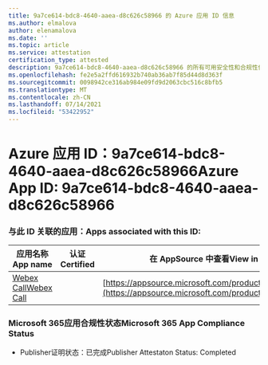 ```yaml
---
title: 9a7ce614-bdc8-4640-aaea-d8c626c58966 的 Azure 应用 ID 信息
ms.author: elmalova
author: elenamalova
ms.date: ''
ms.topic: article
ms.service: attestation
certification_type: attested
description: 9a7ce614-bdc8-4640-aaea-d8c626c58966 的所有可用安全性和合规性信息。
ms.openlocfilehash: fe2e5a2ffd616932b740ab36ab7f85d44d8d363f
ms.sourcegitcommit: 0098942ce316ab984e09fd9d2063cbc516c8bfb5
ms.translationtype: MT
ms.contentlocale: zh-CN
ms.lasthandoff: 07/14/2021
ms.locfileid: "53422952"
---
```

# <a name="azure-app-id-9a7ce614-bdc8-4640-aaea-d8c626c58966"></a><span data-ttu-id="f0c46-103">Azure 应用 ID：9a7ce614-bdc8-4640-aaea-d8c626c58966</span><span class="sxs-lookup"><span data-stu-id="f0c46-103">Azure App ID: 9a7ce614-bdc8-4640-aaea-d8c626c58966</span></span>


### <a name="apps-associated-with-this-id"></a><span data-ttu-id="f0c46-104">与此 ID 关联的应用：</span><span class="sxs-lookup"><span data-stu-id="f0c46-104">Apps associated with this ID:</span></span>
| <span data-ttu-id="f0c46-105">**应用名称**</span><span class="sxs-lookup"><span data-stu-id="f0c46-105">**App name**</span></span> | <span data-ttu-id="f0c46-106">**认证**</span><span class="sxs-lookup"><span data-stu-id="f0c46-106">**Certified**</span></span> | <span data-ttu-id="f0c46-107">**在 AppSource 中查看**</span><span class="sxs-lookup"><span data-stu-id="f0c46-107">**View in AppSource**</span></span> |
|-|-|-|
| [<span data-ttu-id="f0c46-108">Webex Call</span><span class="sxs-lookup"><span data-stu-id="f0c46-108">Webex Call</span></span>](https://docs.microsoft.com/en-us/microsoft-365-app-certification/forward/WA200001495) |  | [https://appsource.microsoft.com/product/office/WA200001495](https://appsource.microsoft.com/product/office/WA200001495) |

### <a name="microsoft-365-app-compliance-status"></a><span data-ttu-id="f0c46-109">Microsoft 365应用合规性状态</span><span class="sxs-lookup"><span data-stu-id="f0c46-109">Microsoft 365 App Compliance Status</span></span>
- <span data-ttu-id="f0c46-110">Publisher证明状态：已完成</span><span class="sxs-lookup"><span data-stu-id="f0c46-110">Publisher Attestaton Status: Completed</span></span>
